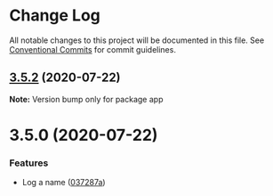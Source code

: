 # Change Log

All notable changes to this project will be documented in this file.
See [Conventional Commits](https://conventionalcommits.org) for commit guidelines.

## [3.5.2](https://github.com/adamgajzlerowicz/lerna_release/compare/app@3.5.1...app@3.5.2) (2020-07-22)

**Note:** Version bump only for package app





# 3.5.0 (2020-07-22)


### Features

* Log a name ([037287a](https://github.com/adamgajzlerowicz/lerna_release/commit/037287aa3866f05324664deb1b42c9486c3f90f4))

